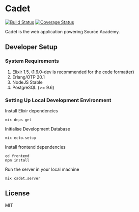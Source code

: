 # Cadet

[![Build Status](https://travis-ci.org/evansb/cadet.svg?branch=master&service=github)](https://travis-ci.org/evansb/cadet)
[![Coverage Status](https://coveralls.io/repos/github/evansb/cadet/badge.svg)](https://coveralls.io/github/evansb/cadet)

Cadet is the web application powering Source Academy.

## Developer Setup

### System Requirements

1. Elixir 1.5, (1.6.0-dev is recommended for the code formatter)
1. Erlang/OTP 20.1
1. NodeJS Stable
1. PostgreSQL (>= 9.6)

### Setting Up Local Development Environment

Install Elixir dependencies

    mix deps get

Initialise Development Database

    mix ecto.setup

Install frontend dependencies

    cd frontend
    npm install

Run the server in your local machine

    mix cadet.server

## License

MIT
